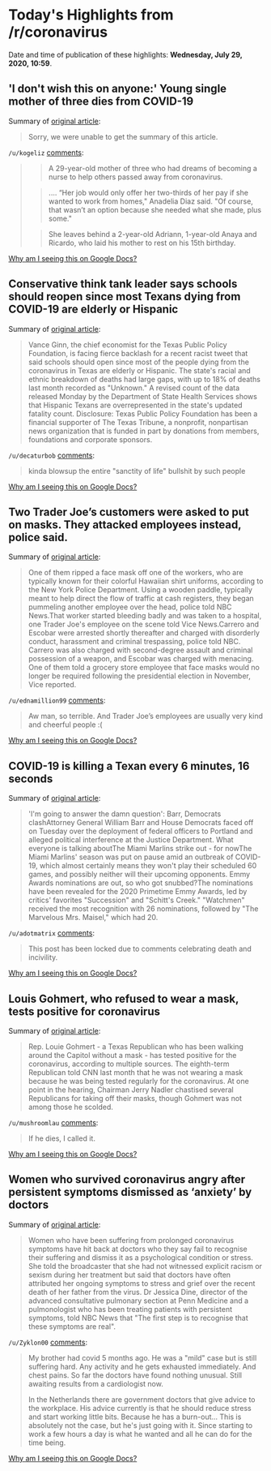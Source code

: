 # Today's Highlights from /r/coronavirus

Date and time of publication of these highlights: **Wednesday, July 29, 2020, 10:59**.

## 'I don't wish this on anyone:' Young single mother of three dies from COVID-19

Summary of [original article](http://cbs12.com/news/local/i-dont-wish-this-on-anyone-young-single-mother-of-three-dies-from-covid-19):

> Sorry, we were unable to get the summary of this article.

`/u/kogeliz` [comments](https://www.reddit.com/r/Coronavirus/comments/i000sh/i_dont_wish_this_on_anyone_young_single_mother_of/):

> > A 29-year-old mother of three who had dreams of becoming a nurse to help others passed away from coronavirus.   
>       
> >.... “Her job would only offer her two-thirds of her pay if she wanted to work from homes," Anadelia Diaz said. "Of course, that wasn’t an option because she needed what she made, plus some."  
>       
> >She leaves behind a 2-year-old Adriann, 1-year-old Anaya and Ricardo, who laid his mother to rest on his 15th birthday.

[Why am I seeing this on Google Docs?](https://docs.google.com/document/d/1Dc6We63vOXIZsc0op-Bt4abqkYjXzOigalQqFxmvvbM/edit?usp=sharing)

## Conservative think tank leader says schools should reopen since most Texans dying from COVID-19 are elderly or Hispanic

Summary of [original article](https://www.texastribune.org/2020/07/28/vance-ginn-texas-coronavirus/):

> Vance Ginn, the chief economist for the Texas Public Policy Foundation, is facing fierce backlash for a recent racist tweet that said schools should open since most of the people dying from the coronavirus in Texas are elderly or Hispanic. The state's racial and ethnic breakdown of deaths had large gaps, with up to 18% of deaths last month recorded as "Unknown." A revised count of the data released Monday by the Department of State Health Services shows that Hispanic Texans are overrepresented in the state's updated fatality count. Disclosure: Texas Public Policy Foundation has been a financial supporter of The Texas Tribune, a nonprofit, nonpartisan news organization that is funded in part by donations from members, foundations and corporate sponsors.

`/u/decaturbob` [comments](https://www.reddit.com/r/Coronavirus/comments/i00zly/conservative_think_tank_leader_says_schools/):

> kinda blowsup the entire "sanctity of life" bullshit by such people

[Why am I seeing this on Google Docs?](https://docs.google.com/document/d/1Dc6We63vOXIZsc0op-Bt4abqkYjXzOigalQqFxmvvbM/edit?usp=sharing)

## Two Trader Joe’s customers were asked to put on masks. They attacked employees instead, police said.

Summary of [original article](https://www.washingtonpost.com/nation/2020/07/29/covid-trader-joe-face-masks/):

> One of them ripped a face mask off one of the workers, who are typically known for their colorful Hawaiian shirt uniforms, according to the New York Police Department. Using a wooden paddle, typically meant to help direct the flow of traffic at cash registers, they began pummeling another employee over the head, police told NBC News.That worker started bleeding badly and was taken to a hospital, one Trader Joe's employee on the scene told Vice News.Carrero and Escobar were arrested shortly thereafter and charged with disorderly conduct, harassment and criminal trespassing, police told NBC. Carrero was also charged with second-degree assault and criminal possession of a weapon, and Escobar was charged with menacing. One of them told a grocery store employee that face masks would no longer be required following the presidential election in November, Vice reported.

`/u/ednamillion99` [comments](https://www.reddit.com/r/Coronavirus/comments/i0079m/two_trader_joes_customers_were_asked_to_put_on/):

> Aw man, so terrible. And Trader Joe’s employees are usually very kind and cheerful people :(

[Why am I seeing this on Google Docs?](https://docs.google.com/document/d/1Dc6We63vOXIZsc0op-Bt4abqkYjXzOigalQqFxmvvbM/edit?usp=sharing)

## COVID-19 is killing a Texan every 6 minutes, 16 seconds

Summary of [original article](https://www.usatoday.com/story/news/2020/07/28/covid-19-deaths-william-barr-miami-marlins-emmy-awards-tuesdays-news/5516607002/):

> 'I'm going to answer the damn question': Barr, Democrats clashAttorney General William Barr and House Democrats faced off on Tuesday over the deployment of federal officers to Portland and alleged political interference at the Justice Department. What everyone is talking aboutThe Miami Marlins strike out - for nowThe Miami Marlins' season was put on pause amid an outbreak of COVID-19, which almost certainly means they won't play their scheduled 60 games, and possibly neither will their upcoming opponents. Emmy Awards nominations are out, so who got snubbed?The nominations have been revealed for the 2020 Primetime Emmy Awards, led by critics' favorites "Succession" and "Schitt's Creek." "Watchmen" received the most recognition with 26 nominations, followed by "The Marvelous Mrs. Maisel," which had 20.

`/u/adotmatrix` [comments](https://www.reddit.com/r/Coronavirus/comments/hzs2cy/covid19_is_killing_a_texan_every_6_minutes_16/):

> This post has been locked due to comments celebrating death and  incivility.

[Why am I seeing this on Google Docs?](https://docs.google.com/document/d/1Dc6We63vOXIZsc0op-Bt4abqkYjXzOigalQqFxmvvbM/edit?usp=sharing)

## Louis Gohmert, who refused to wear a mask, tests positive for coronavirus

Summary of [original article](https://www.msn.com/en-us/news/politics/louis-gohmert-who-refused-to-wear-a-mask-tests-positive-for-coronavirus/ar-BB17ks0p?li=BBnbcA1):

> Rep. Louie Gohmert - a Texas Republican who has been walking around the Capitol without a mask - has tested positive for the coronavirus, according to multiple sources. The eighth-term Republican told CNN last month that he was not wearing a mask because he was being tested regularly for the coronavirus. At one point in the hearing, Chairman Jerry Nadler chastised several Republicans for taking off their masks, though Gohmert was not among those he scolded.

`/u/mushroomlau` [comments](https://www.reddit.com/r/Coronavirus/comments/i01hx1/louis_gohmert_who_refused_to_wear_a_mask_tests/):

> If he dies, I called it.

[Why am I seeing this on Google Docs?](https://docs.google.com/document/d/1Dc6We63vOXIZsc0op-Bt4abqkYjXzOigalQqFxmvvbM/edit?usp=sharing)

## Women who survived coronavirus angry after persistent symptoms dismissed as ‘anxiety’ by doctors

Summary of [original article](https://www.independent.co.uk/news/world/americas/coronavirus-women-gender-covid19-america-us-symptoms-havent-gone-away-anxiety-a9643041.html):

> Women who have been suffering from prolonged coronavirus symptoms have hit back at doctors who they say fail to recognise their suffering and dismiss it as a psychological condition or stress. She told the broadcaster that she had not witnessed explicit racism or sexism during her treatment but said that doctors have often attributed her ongoing symptoms to stress and grief over the recent death of her father from the virus. Dr Jessica Dine, director of the advanced consultative pulmonary section at Penn Medicine and a pulmonologist who has been treating patients with persistent symptoms, told NBC News that "The first step is to recognise that these symptoms are real".

`/u/Zyklon00` [comments](https://www.reddit.com/r/Coronavirus/comments/hzxend/women_who_survived_coronavirus_angry_after/):

> My brother had covid 5 months ago. He was a "mild" case but is still suffering hard. Any activity and he gets exhausted immediately. And chest pains. So far the doctors have found nothing unusual. Still awaiting results from a cardiologist now. 
> 
> In the Netherlands there are government doctors that give advice to the workplace. His advice currently is that he should reduce stress and start working little bits. Because he has a burn-out... This is absolutely not the case, but he's just going with it. Since starting to work a few hours a day is what he wanted and all he can do for the time being.

[Why am I seeing this on Google Docs?](https://docs.google.com/document/d/1Dc6We63vOXIZsc0op-Bt4abqkYjXzOigalQqFxmvvbM/edit?usp=sharing)

